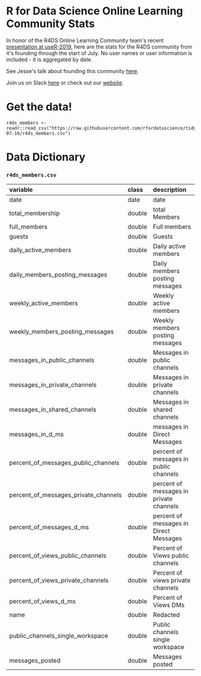 # R for Data Science Online Learning Community Stats

In honor of the R4DS Online Learning Community team's recent [presentation at useR-2019](https://t.co/wNexiphbr5), here are the stats for the R4DS community from it's founding through the start of July. No user names or user information is included - it is aggregated by date.

See Jesse's talk about founding this community [here](https://resources.rstudio.com/rstudio-conf-2019/r4ds-online-learning-community-improvements-to-self-taught-data-science-and-the-critical-need-for-diversity-equity-and-inclusion-in-data-science-education). 

Join us on Slack [here](https://join.slack.com/t/rfordatascience/shared_invite/enQtMzA1Nzk1MjIzNDczLTY0OTVlMzM3ZTU5ZjA3NWE5ZDkxOGVmNjRjODQ2YmRjMzg4NWQxMDAxZTcwNzViZTczOThiNzBhYWJhZDM2ZTU) or check out our [website](https://www.rfordatasci.com/).

# Get the data!

```
r4ds_members <- readr::read_csv("https://raw.githubusercontent.com/rfordatascience/tidytuesday/master/data/2019/2019-07-16/r4ds_members.csv")

```

# Data Dictionary

### `r4ds_members.csv`

|variable                             |class  |description |
|:------------------------------------|:------|:-----------|
|date                                 | date | date |
|total_membership                     |double | total Members |
|full_members                         |double | Full members |
|guests                               |double |  Guests |
|daily_active_members                 |double | Daily active members |
|daily_members_posting_messages       |double | Daily members posting messages |
|weekly_active_members                |double | Weekly active members |
|weekly_members_posting_messages      |double | Weekly members posting messages |
|messages_in_public_channels          |double | Messages in public channels |
|messages_in_private_channels         |double | Messages in private channels |
|messages_in_shared_channels          |double | Messages in shared channels |
|messages_in_d_ms                     |double | messages in Direct Messages |
|percent_of_messages_public_channels  |double | percent of messages in public channels |
|percent_of_messages_private_channels |double | percent of messages in private channels |
|percent_of_messages_d_ms             |double | percent of messages in Direct Messages |
|percent_of_views_public_channels     |double | Percent of Views public channels |
|percent_of_views_private_channels    |double | Percent of views private channels |
|percent_of_views_d_ms                |double | Percent of Views DMs |
|name                                 |double | Redacted |
|public_channels_single_workspace     |double | Public channels single workspace |
|messages_posted                      |double | Messages posted |



